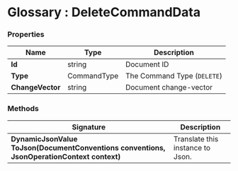 ﻿# Glossary : DeleteCommandData

### Properties

| Name | Type | Description |
| ------------- | ------------- | ----- |
| **Id** | string | Document ID |
| **Type** | CommandType | The Command Type (`DELETE`) |
| **ChangeVector** | string | Document change-vector |

### Methods

| Signature | Description |
| ---------- | ----------- |
| **DynamicJsonValue ToJson(DocumentConventions conventions, JsonOperationContext context)** | Translate this instance to Json. |

